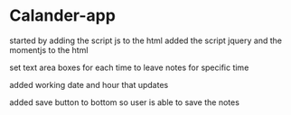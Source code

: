 # Calander-app
started by adding the script js to the html
added the script jquery and the momentjs to the html 

set text area boxes for each time to leave notes for specific time 

added working date and hour that updates 

added save button to bottom so user is able to save the notes 



